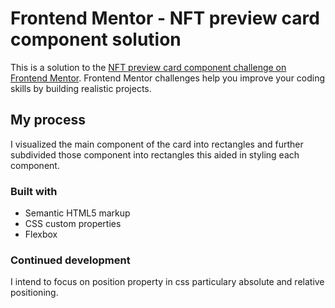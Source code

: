# Frontend Mentor - NFT preview card component solution

This is a solution to the [NFT preview card component challenge on Frontend Mentor](https://www.frontendmentor.io/challenges/nft-preview-card-component-SbdUL_w0U). Frontend Mentor challenges help you improve your coding skills by building realistic projects. 

## My process
I visualized the main component of the card into rectangles and further subdivided those component into rectangles this aided in styling each component.

### Built with

- Semantic HTML5 markup
- CSS custom properties
- Flexbox

### Continued development

I intend to focus on position property in css particulary absolute and relative positioning.
